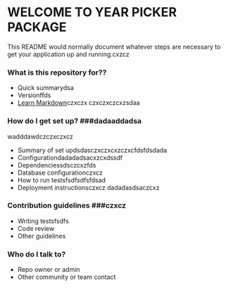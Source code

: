 # WELCOME TO YEAR PICKER PACKAGE #

This README would normally document whatever steps are necessary to get your application up and running.cxzcz

### What is this repository for?? ###

* Quick summarydsa
* Versionffds
* [Learn Markdown](https://bitbucket.org/tutorials/markdowndemo)czxczx
czxczxczcxzsdaa
### How do I get set up? ###dadaaddadsa
wadddawdczczxczxcz
* Summary of set updsdasczxczxcxzczxcfdsfdsdada
* Configurationdadadadsacxzcxdssdf
* Dependenciessdsczcxzfds
* Database configurationczxcz
* How to run testsfsdfsdfsfdsad
* Deployment instructionsczxcz
dadadasdsaczcxz
### Contribution guidelines ###czxcz

* Writing testsfsdfs
* Code review
* Other guidelines

### Who do I talk to? ###

* Repo owner or admin
* Other community or team contact
